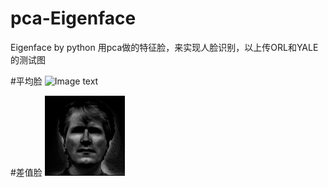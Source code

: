 # pca-Eigenface
Eigenface by python
用pca做的特征脸，来实现人脸识别，以上传ORL和YALE的测试图

#平均脸
![Image text](https://github.com/SuperQiRui/pca-Eigenface/blob/master/photo/avglmg.jpg)


#差值脸
![Image text](https://github.com/SuperQiRui/pca-Eigenface/blob/master/photo/diffTrain0.jpg)
